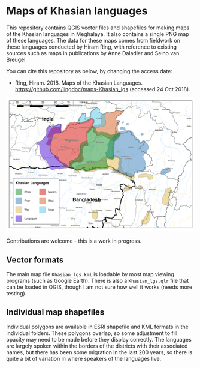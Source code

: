 # Maps of Khasian languages

This repository contains QGIS vector files and shapefiles for making maps of the Khasian languages in Meghalaya. It also contains a single PNG map of these languages. The data for these maps comes from fieldwork on these languages conducted by Hiram Ring, with reference to existing sources such as maps in publications by Anne Daladier and Seino van Breugel.

 You can cite this repository as below, by changing the access date:
- Ring, Hiram. 2018. Maps of the Khasian Languages. https://github.com/lingdoc/maps-Khasian_lgs (accessed 24 Oct 2018).

![Map of Khasian Languages](Khasian_lgs.png)

Contributions are welcome - this is a work in progress.

## Vector formats
The main map file `Khasian_lgs.kml` is loadable by most map viewing programs (such as Google Earth). There is also a `Khasian_lgs.qlr` file that can be loaded in QGIS, though I am not sure how well it works (needs more testing).

## Individual map shapefiles
Individual polygons are available in ESRI shapefile and KML formats in the individual folders. These polygons overlap, so some adjustment to fill opacity may need to be made before they display correctly. The languages are largely spoken within the borders of the districts with their associated names, but there has been some migration in the last 200 years, so there is quite a bit of variation in where speakers of the languages live.

